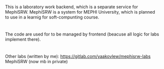 ###
This is a laboratory work backend, which is a separate service for MephiSRW.
MephiSRW is a system for MEPHI University, which is planned to use in a learnig for soft-compunting course.
###
#
The code are used for to be managed by frontend (beacuse all logic for labs implement there).
#
#
Other labs (written by me): https://gitlab.com/yaakovlew/mephisrw-labs
MephiSRW (now mb in private)
#
